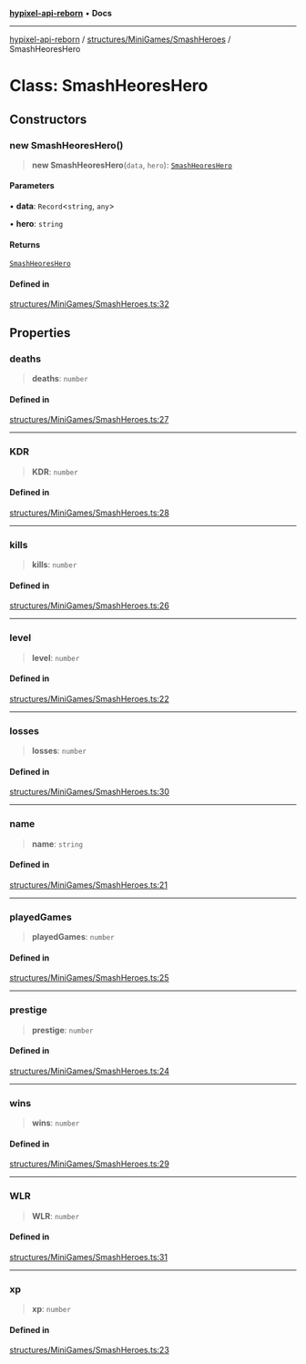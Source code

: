 [**hypixel-api-reborn**](../../../../README.md) • **Docs**

***

[hypixel-api-reborn](../../../../modules.md) / [structures/MiniGames/SmashHeroes](../README.md) / SmashHeoresHero

# Class: SmashHeoresHero

## Constructors

### new SmashHeoresHero()

> **new SmashHeoresHero**(`data`, `hero`): [`SmashHeoresHero`](SmashHeoresHero.md)

#### Parameters

• **data**: `Record`\<`string`, `any`\>

• **hero**: `string`

#### Returns

[`SmashHeoresHero`](SmashHeoresHero.md)

#### Defined in

[structures/MiniGames/SmashHeroes.ts:32](https://github.com/Kathund/REBORN-docs-TEST/blob/226e7f6a62bb6bca87ef0828ac84e9098d59f860/src/structures/MiniGames/SmashHeroes.ts#L32)

## Properties

### deaths

> **deaths**: `number`

#### Defined in

[structures/MiniGames/SmashHeroes.ts:27](https://github.com/Kathund/REBORN-docs-TEST/blob/226e7f6a62bb6bca87ef0828ac84e9098d59f860/src/structures/MiniGames/SmashHeroes.ts#L27)

***

### KDR

> **KDR**: `number`

#### Defined in

[structures/MiniGames/SmashHeroes.ts:28](https://github.com/Kathund/REBORN-docs-TEST/blob/226e7f6a62bb6bca87ef0828ac84e9098d59f860/src/structures/MiniGames/SmashHeroes.ts#L28)

***

### kills

> **kills**: `number`

#### Defined in

[structures/MiniGames/SmashHeroes.ts:26](https://github.com/Kathund/REBORN-docs-TEST/blob/226e7f6a62bb6bca87ef0828ac84e9098d59f860/src/structures/MiniGames/SmashHeroes.ts#L26)

***

### level

> **level**: `number`

#### Defined in

[structures/MiniGames/SmashHeroes.ts:22](https://github.com/Kathund/REBORN-docs-TEST/blob/226e7f6a62bb6bca87ef0828ac84e9098d59f860/src/structures/MiniGames/SmashHeroes.ts#L22)

***

### losses

> **losses**: `number`

#### Defined in

[structures/MiniGames/SmashHeroes.ts:30](https://github.com/Kathund/REBORN-docs-TEST/blob/226e7f6a62bb6bca87ef0828ac84e9098d59f860/src/structures/MiniGames/SmashHeroes.ts#L30)

***

### name

> **name**: `string`

#### Defined in

[structures/MiniGames/SmashHeroes.ts:21](https://github.com/Kathund/REBORN-docs-TEST/blob/226e7f6a62bb6bca87ef0828ac84e9098d59f860/src/structures/MiniGames/SmashHeroes.ts#L21)

***

### playedGames

> **playedGames**: `number`

#### Defined in

[structures/MiniGames/SmashHeroes.ts:25](https://github.com/Kathund/REBORN-docs-TEST/blob/226e7f6a62bb6bca87ef0828ac84e9098d59f860/src/structures/MiniGames/SmashHeroes.ts#L25)

***

### prestige

> **prestige**: `number`

#### Defined in

[structures/MiniGames/SmashHeroes.ts:24](https://github.com/Kathund/REBORN-docs-TEST/blob/226e7f6a62bb6bca87ef0828ac84e9098d59f860/src/structures/MiniGames/SmashHeroes.ts#L24)

***

### wins

> **wins**: `number`

#### Defined in

[structures/MiniGames/SmashHeroes.ts:29](https://github.com/Kathund/REBORN-docs-TEST/blob/226e7f6a62bb6bca87ef0828ac84e9098d59f860/src/structures/MiniGames/SmashHeroes.ts#L29)

***

### WLR

> **WLR**: `number`

#### Defined in

[structures/MiniGames/SmashHeroes.ts:31](https://github.com/Kathund/REBORN-docs-TEST/blob/226e7f6a62bb6bca87ef0828ac84e9098d59f860/src/structures/MiniGames/SmashHeroes.ts#L31)

***

### xp

> **xp**: `number`

#### Defined in

[structures/MiniGames/SmashHeroes.ts:23](https://github.com/Kathund/REBORN-docs-TEST/blob/226e7f6a62bb6bca87ef0828ac84e9098d59f860/src/structures/MiniGames/SmashHeroes.ts#L23)
